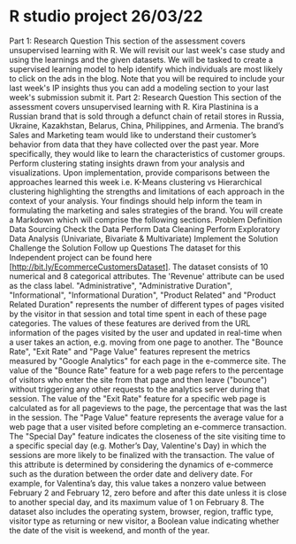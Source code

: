 # R studio project 26/03/22
 Part 1: Research Question  This section of the assessment covers unsupervised learning with R.   We will revisit our last week's case study and using the learnings and the given datasets. We will be tasked to create a supervised learning model to help identify which individuals are most likely to click on the ads in the blog.   Note that you will be required to include your last week's IP insights thus you can add a modeling section to your last week's submission submit it.    Part 2: Research Question  This section of the assessment covers unsupervised learning with R.   Kira Plastinina is a Russian brand that is sold through a defunct chain of retail stores in Russia, Ukraine, Kazakhstan, Belarus, China, Philippines, and Armenia. The brand’s Sales and Marketing team would like to understand their customer’s behavior from data that they have collected over the past year. More specifically, they would like to learn the characteristics of customer groups.  Perform clustering stating insights drawn from your analysis and visualizations. Upon implementation, provide comparisons between the approaches learned this week i.e. K-Means clustering vs Hierarchical clustering highlighting the strengths and limitations of each approach in the context of your analysis.  Your findings should help inform the team in formulating the marketing and sales strategies of the brand.   You will create a Markdown which will comprise the following sections.   Problem Definition Data Sourcing Check the Data Perform Data Cleaning Perform Exploratory Data Analysis  (Univariate, Bivariate & Multivariate) Implement the Solution Challenge the Solution Follow up Questions The dataset for this Independent project can be found here [http://bit.ly/EcommerceCustomersDataset].    The dataset consists of 10 numerical and 8 categorical attributes. The 'Revenue' attribute can be used as the class label. "Administrative", "Administrative Duration", "Informational", "Informational Duration", "Product Related" and "Product Related Duration" represents the number of different types of pages visited by the visitor in that session and total time spent in each of these page categories. The values of these features are derived from the URL information of the pages visited by the user and updated in real-time when a user takes an action, e.g. moving from one page to another.  The "Bounce Rate", "Exit Rate" and "Page Value" features represent the metrics measured by "Google Analytics" for each page in the e-commerce site.  The value of the "Bounce Rate" feature for a web page refers to the percentage of visitors who enter the site from that page and then leave ("bounce") without triggering any other requests to the analytics server during that session.  The value of the "Exit Rate" feature for a specific web page is calculated as for all pageviews to the page, the percentage that was the last in the session. The "Page Value" feature represents the average value for a web page that a user visited before completing an e-commerce transaction.  The "Special Day" feature indicates the closeness of the site visiting time to a specific special day (e.g. Mother’s Day, Valentine's Day) in which the sessions are more likely to be finalized with the transaction. The value of this attribute is determined by considering the dynamics of e-commerce such as the duration between the order date and delivery date. For example, for Valentina’s day, this value takes a nonzero value between February 2 and February 12, zero before and after this date unless it is close to another special day, and its maximum value of 1 on February 8.  The dataset also includes the operating system, browser, region, traffic type, visitor type as returning or new visitor, a Boolean value indicating whether the date of the visit is weekend, and month of the year.
